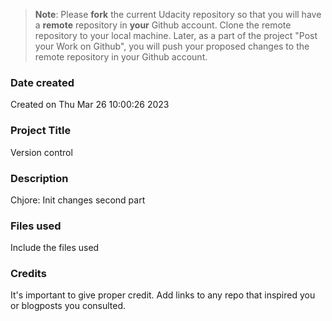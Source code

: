>**Note**: Please **fork** the current Udacity repository so that you will have a **remote** repository in **your** Github account. Clone the remote repository to your local machine. Later, as a part of the project "Post your Work on Github", you will push your proposed changes to the remote repository in your Github account.

### Date created
Created on Thu Mar 26 10:00:26 2023

### Project Title
Version control

### Description
Chjore: Init changes second part

### Files used
Include the files used

### Credits
It's important to give proper credit. Add links to any repo that inspired you or blogposts you consulted.

